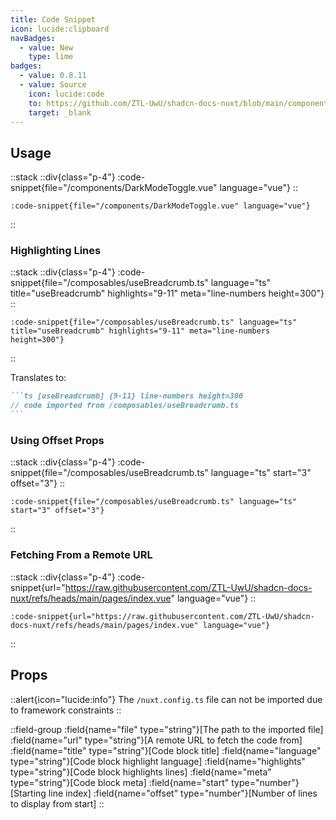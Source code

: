 ```yaml
---
title: Code Snippet
icon: lucide:clipboard
navBadges:
  - value: New
    type: lime
badges:
  - value: 0.8.11
  - value: Source
    icon: lucide:code
    to: https://github.com/ZTL-UwU/shadcn-docs-nuxt/blob/main/components/content/CodeSnippet.vue
    target: _blank
---
```


## Usage

::stack
::div{class="p-4"}
:code-snippet{file="/components/DarkModeToggle.vue" language="vue"}
::
```mdc
:code-snippet{file="/components/DarkModeToggle.vue" language="vue"}
```
::

### Highlighting Lines

::stack
::div{class="p-4"}
:code-snippet{file="/composables/useBreadcrumb.ts" language="ts" title="useBreadcrumb" highlights="9-11" meta="line-numbers height=300"}
::
```mdc
:code-snippet{file="/composables/useBreadcrumb.ts" language="ts" title="useBreadcrumb" highlights="9-11" meta="line-numbers height=300"}
```
::

Translates to:

````md
```ts [useBreadcrumb] {9-11} line-numbers height=300
// code imported from /composables/useBreadcrumb.ts
```
````

### Using Offset Props

::stack
::div{class="p-4"}
:code-snippet{file="/composables/useBreadcrumb.ts" language="ts" start="3" offset="3"}
::
```mdc
:code-snippet{file="/composables/useBreadcrumb.ts" language="ts" start="3" offset="3"}
```
::

### Fetching From a Remote URL

::stack
::div{class="p-4"}
:code-snippet{url="https://raw.githubusercontent.com/ZTL-UwU/shadcn-docs-nuxt/refs/heads/main/pages/index.vue" language="vue"}
::
```mdc
:code-snippet{url="https://raw.githubusercontent.com/ZTL-UwU/shadcn-docs-nuxt/refs/heads/main/pages/index.vue" language="vue"}
```
::

## Props

::alert{icon="lucide:info"}
The `/nuxt.config.ts` file can not be imported due to framework constraints
::

::field-group
  :field{name="file" type="string"}[The path to the imported file]
  :field{name="url" type="string"}[A remote URL to fetch the code from]
  :field{name="title" type="string"}[Code block title]
  :field{name="language" type="string"}[Code block highlight language]
  :field{name="highlights" type="string"}[Code block highlights lines]
  :field{name="meta" type="string"}[Code block meta]
  :field{name="start" type="number"}[Starting line index]
  :field{name="offset" type="number"}[Number of lines to display from start]
::

